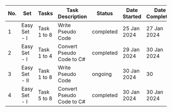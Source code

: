 | No. | Set           | Tasks       | Task Description          | Status   | Date Started | Date Completed |
|-----|---------------|-------------|---------------------------|----------|--------------|----------------|
| 1   | Easy Set - I  | Task 1 to 8 | Write Pseudo Code         |completed |  25 Jan 2024 | 27 Jan 2024   |
| 2   | Easy Set - I  | Task 1 to 4 | Convert Pseudo Code to C# |completed| 29 Jan 2024 |   30 Jan 2024     |
| 3   | Easy Set - II | Task 1 to 8 | Write Pseudo Code       | ongoing   | 30 Jan 2024   |  30  |
| 4   | Easy Set - I | Task 5 to 8 | Convert Pseudo Code to C# | completed   |   30 Jan 2024  | 30 Jan 2024      |
